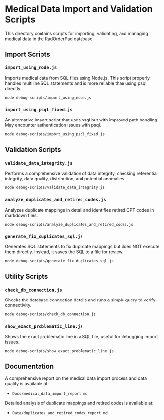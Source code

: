 # Medical Data Import and Validation Scripts

This directory contains scripts for importing, validating, and managing medical data in the RadOrderPad database.

## Import Scripts

### `import_using_node.js`

Imports medical data from SQL files using Node.js. This script properly handles multiline SQL statements and is more reliable than using psql directly.

```bash
node debug-scripts/import_using_node.js
```

### `import_using_psql_fixed.js`

An alternative import script that uses psql but with improved path handling. May encounter authentication issues with psql.

```bash
node debug-scripts/import_using_psql_fixed.js
```

## Validation Scripts

### `validate_data_integrity.js`

Performs a comprehensive validation of data integrity, checking referential integrity, data quality, distribution, and potential anomalies.

```bash
node debug-scripts/validate_data_integrity.js
```

### `analyze_duplicates_and_retired_codes.js`

Analyzes duplicate mappings in detail and identifies retired CPT codes in markdown files.

```bash
node debug-scripts/analyze_duplicates_and_retired_codes.js
```

### `generate_fix_duplicates_sql.js`

Generates SQL statements to fix duplicate mappings but does NOT execute them directly. Instead, it saves the SQL to a file for review.

```bash
node debug-scripts/generate_fix_duplicates_sql.js
```

## Utility Scripts

### `check_db_connection.js`

Checks the database connection details and runs a simple query to verify connectivity.

```bash
node debug-scripts/check_db_connection.js
```

### `show_exact_problematic_line.js`

Shows the exact problematic line in a SQL file, useful for debugging import issues.

```bash
node debug-scripts/show_exact_problematic_line.js
```

## Documentation

A comprehensive report on the medical data import process and data quality is available at:

- `Docs/medical_data_import_report.md`

Detailed analysis of duplicate mappings and retired codes is available at:

- `Data/duplicates_and_retired_codes_report.md`